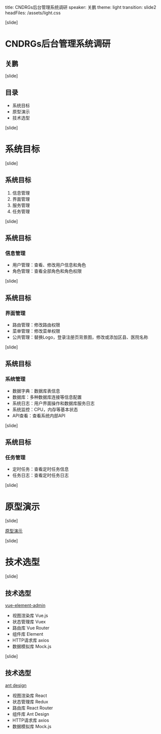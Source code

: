 title: CNDRGs后台管理系统调研
speaker: 关鹏
theme: light
transition: slide2
headFiles: /assets/light.css

[slide]

# CNDRGs后台管理系统调研
## 关鹏

[slide]

## 目录

- 系统目标
- 原型演示
- 技术选型

[slide]

# 系统目标

[slide]

## 系统目标

1. 信息管理
2. 界面管理
3. 服务管理
4. 任务管理

[slide]

## 系统目标

### 信息管理

- 用户管理：查看、修改用户信息和角色
- 角色管理：查看全部角色和角色权限

[slide]

## 系统目标

### 界面管理

- 路由管理：修改路由权限
- 菜单管理：修改菜单权限
- 公共管理：替换Logo，登录注册页背景图，修改或添加区县、医院名称

[slide]

## 系统目标

### 系统管理

- 数据字典：数据库表信息
- 数据库：多种数据库连接等信息配置
- 系统日志：用户界面操作和数据库服务日志
- 系统监控：CPU，内存等基本状态
- API查看：查看系统内部API

[slide]

## 系统目标

### 任务管理

- 定时任务：查看定时任务信息
- 任务日志：查看定时任务日志

[slide]

# 原型演示

[slide]

[原型演示](http://111.230.157.133/inde)

[slide]

# 技术选型

[slide]

## 技术选型

[vue-element-admin](https://panjiachen.github.io/vue-element-admin)

- 视图渲染库 Vue.js
- 状态管理库 Vuex
- 路由库 Vue Router
- 组件库 Element
- HTTP请求库 axios
- 数据模拟库 Mock.js

[slide]

## 技术选型

[ant design](https://preview.pro.ant.design/)

- 视图渲染库 React
- 状态管理库 Redux
- 路由库 React Router
- 组件库 Ant Design
- HTTP请求库 axios
- 数据模拟库 Mock.js
